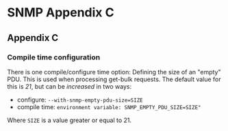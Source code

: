 <!--
%CopyrightBegin%

Copyright Ericsson AB 2023. All Rights Reserved.

Licensed under the Apache License, Version 2.0 (the "License");
you may not use this file except in compliance with the License.
You may obtain a copy of the License at

    http://www.apache.org/licenses/LICENSE-2.0

Unless required by applicable law or agreed to in writing, software
distributed under the License is distributed on an "AS IS" BASIS,
WITHOUT WARRANTIES OR CONDITIONS OF ANY KIND, either express or implied.
See the License for the specific language governing permissions and
limitations under the License.

%CopyrightEnd%
-->
# SNMP Appendix C

## Appendix C

### Compile time configuration

There is one compile/configure time option: Defining the size of an "empty" PDU.
This is used when processing get-bulk requests. The default value for this is
_21_, but can be _increased_ in two ways:

- configure: `--with-snmp-empty-pdu-size=SIZE`
- compile time: `environment variable: SNMP_EMPTY_PDU_SIZE=SIZE"`

Where `SIZE` is a value greater or equal to 21.
